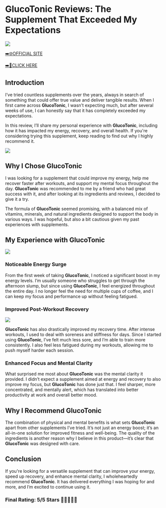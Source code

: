 # **GlucoTonic Reviews**: The Supplement That Exceeded My Expectations

[![](https://static.vecteezy.com/system/resources/thumbnails/019/896/014/small/buy-now-gradient-button-with-cart-symbol-buy-now-illustration-png.png)](https://edetoop.top/lander/sugarpreland-1/glucotonic.html) 

[➡️🌐OFFICIAL SITE](https://edetoop.top/lander/sugarpreland-1/glucotonic.html) 

[➡️🔗CLICK HERE](https://edetoop.top/lander/sugarpreland-1/glucotonic.html) 


## Introduction

I’ve tried countless supplements over the years, always in search of something that could offer true value and deliver tangible results. When I first came across **GlucoTonic**, I wasn’t expecting much, but after several weeks of use, I can honestly say that it has completely exceeded my expectations.

In this review, I’ll share my personal experience with **GlucoTonic**, including how it has impacted my energy, recovery, and overall health. If you're considering trying this supplement, keep reading to find out why I highly recommend it.

[![](https://wallpapers.com/images/hd/red-order-now-button-udg4jcj4arvn8b0n-2.png)](https://edetoop.top/lander/sugarpreland-1/glucotonic.html)  

## Why I Chose **GlucoTonic**

I was looking for a supplement that could improve my energy, help me recover faster after workouts, and support my mental focus throughout the day. **GlucoTonic** was recommended to me by a friend who had great success with it, and after looking at its ingredients and reviews, I decided to give it a try.

The formula of **GlucoTonic** seemed promising, with a balanced mix of vitamins, minerals, and natural ingredients designed to support the body in various ways. I was hopeful, but also a bit cautious given my past experiences with supplements.

## My Experience with **GlucoTonic**

[![](https://static.vecteezy.com/system/resources/thumbnails/019/896/014/small/buy-now-gradient-button-with-cart-symbol-buy-now-illustration-png.png)](https://edetoop.top/lander/sugarpreland-1/glucotonic.html)

### Noticeable Energy Surge

From the first week of taking **GlucoTonic**, I noticed a significant boost in my energy levels. I’m usually someone who struggles to get through the afternoon slump, but since using **GlucoTonic**, I feel energized throughout the entire day. I no longer feel the need for multiple cups of coffee, and I can keep my focus and performance up without feeling fatigued.

### Improved Post-Workout Recovery

[![](https://wallpapers.com/images/hd/red-order-now-button-udg4jcj4arvn8b0n-2.png)](https://edetoop.top/lander/sugarpreland-1/glucotonic.html)  

**GlucoTonic** has also drastically improved my recovery time. After intense workouts, I used to deal with soreness and stiffness for days. Since I started using **GlucoTonic**, I’ve felt much less sore, and I’m able to train more consistently. I also feel less fatigued during my workouts, allowing me to push myself harder each session.

### Enhanced Focus and Mental Clarity

What surprised me most about **GlucoTonic** was the mental clarity it provided. I didn’t expect a supplement aimed at energy and recovery to also improve my focus, but **GlucoTonic** has done just that. I feel sharper, more concentrated, and mentally alert, which has translated into better productivity at work and overall better mood.

## Why I Recommend **GlucoTonic**

The combination of physical and mental benefits is what sets **GlucoTonic** apart from other supplements I’ve tried. It’s not just an energy boost; it’s an all-in-one solution for improved fitness and well-being. The quality of the ingredients is another reason why I believe in this product—it’s clear that **GlucoTonic** was designed with care.

## Conclusion

If you're looking for a versatile supplement that can improve your energy, speed up recovery, and enhance mental clarity, I wholeheartedly recommend **GlucoTonic**. It has delivered everything I was hoping for and more, and I’m excited to continue using it.

### Final Rating: 5/5 Stars 🌟🌟🌟🌟🌟
